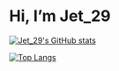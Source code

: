 # Hi, I’m Jet_29
[![Jet_29's GitHub stats](https://github-readme-stats.vercel.app/api?username=Jet-29&count_private=true&show_icons=true&theme=transparent)](https://github.com/Jet-29/)

[![Top Langs](https://github-readme-stats.vercel.app/api/top-langs/?username=Jet-29&layout=compact&theme=transparent&exclude_repo=GenerativeART,Boids)](https://github.com/Jet-29)

